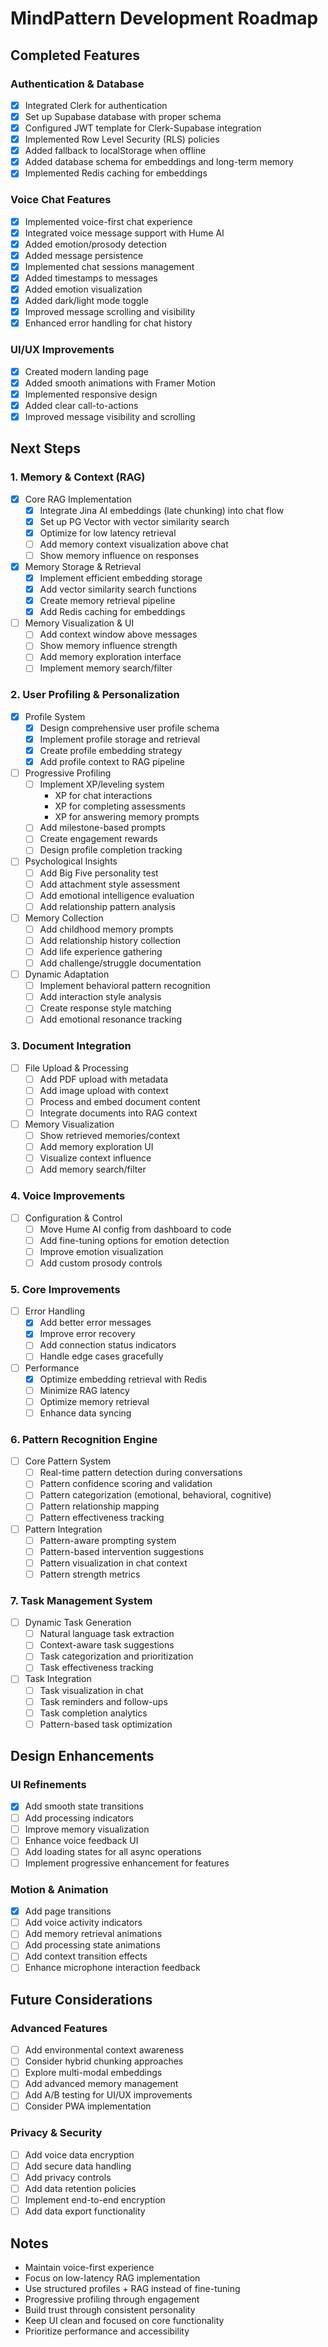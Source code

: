 # MindPattern Development Roadmap

## Completed Features

### Authentication & Database
- [x] Integrated Clerk for authentication
- [x] Set up Supabase database with proper schema
- [x] Configured JWT template for Clerk-Supabase integration
- [x] Implemented Row Level Security (RLS) policies
- [x] Added fallback to localStorage when offline
- [x] Added database schema for embeddings and long-term memory
- [x] Implemented Redis caching for embeddings

### Voice Chat Features
- [x] Implemented voice-first chat experience
- [x] Integrated voice message support with Hume AI
- [x] Added emotion/prosody detection
- [x] Added message persistence
- [x] Implemented chat sessions management
- [x] Added timestamps to messages
- [x] Added emotion visualization
- [x] Added dark/light mode toggle
- [x] Improved message scrolling and visibility
- [x] Enhanced error handling for chat history

### UI/UX Improvements
- [x] Created modern landing page
- [x] Added smooth animations with Framer Motion
- [x] Implemented responsive design
- [x] Added clear call-to-actions
- [x] Improved message visibility and scrolling

## Next Steps

### 1. Memory & Context (RAG)
- [x] Core RAG Implementation
  - [x] Integrate Jina AI embeddings (late chunking) into chat flow
  - [x] Set up PG Vector with vector similarity search
  - [x] Optimize for low latency retrieval
  - [ ] Add memory context visualization above chat
  - [ ] Show memory influence on responses

- [x] Memory Storage & Retrieval
  - [x] Implement efficient embedding storage
  - [x] Add vector similarity search functions
  - [x] Create memory retrieval pipeline
  - [x] Add Redis caching for embeddings

- [ ] Memory Visualization & UI
  - [ ] Add context window above messages
  - [ ] Show memory influence strength
  - [ ] Add memory exploration interface
  - [ ] Implement memory search/filter

### 2. User Profiling & Personalization
- [x] Profile System
  - [x] Design comprehensive user profile schema
  - [x] Implement profile storage and retrieval
  - [x] Create profile embedding strategy
  - [x] Add profile context to RAG pipeline

- [ ] Progressive Profiling
  - [ ] Implement XP/leveling system
    - XP for chat interactions
    - XP for completing assessments
    - XP for answering memory prompts
  - [ ] Add milestone-based prompts
  - [ ] Create engagement rewards
  - [ ] Design profile completion tracking

- [ ] Psychological Insights
  - [ ] Add Big Five personality test
  - [ ] Add attachment style assessment
  - [ ] Add emotional intelligence evaluation
  - [ ] Add relationship pattern analysis

- [ ] Memory Collection
  - [ ] Add childhood memory prompts
  - [ ] Add relationship history collection
  - [ ] Add life experience gathering
  - [ ] Add challenge/struggle documentation

- [ ] Dynamic Adaptation
  - [ ] Implement behavioral pattern recognition
  - [ ] Add interaction style analysis
  - [ ] Create response style matching
  - [ ] Add emotional resonance tracking

### 3. Document Integration
- [ ] File Upload & Processing
  - [ ] Add PDF upload with metadata
  - [ ] Add image upload with context
  - [ ] Process and embed document content
  - [ ] Integrate documents into RAG context

- [ ] Memory Visualization
  - [ ] Show retrieved memories/context
  - [ ] Add memory exploration UI
  - [ ] Visualize context influence
  - [ ] Add memory search/filter

### 4. Voice Improvements
- [ ] Configuration & Control
  - [ ] Move Hume AI config from dashboard to code
  - [ ] Add fine-tuning options for emotion detection
  - [ ] Improve emotion visualization
  - [ ] Add custom prosody controls

### 5. Core Improvements
- [ ] Error Handling
  - [x] Add better error messages
  - [x] Improve error recovery
  - [ ] Add connection status indicators
  - [ ] Handle edge cases gracefully

- [ ] Performance
  - [x] Optimize embedding retrieval with Redis
  - [ ] Minimize RAG latency
  - [ ] Optimize memory retrieval
  - [ ] Enhance data syncing

### 6. Pattern Recognition Engine
- [ ] Core Pattern System
  - [ ] Real-time pattern detection during conversations
  - [ ] Pattern confidence scoring and validation
  - [ ] Pattern categorization (emotional, behavioral, cognitive)
  - [ ] Pattern relationship mapping
  - [ ] Pattern effectiveness tracking

- [ ] Pattern Integration
  - [ ] Pattern-aware prompting system
  - [ ] Pattern-based intervention suggestions
  - [ ] Pattern visualization in chat context
  - [ ] Pattern strength metrics

### 7. Task Management System
- [ ] Dynamic Task Generation
  - [ ] Natural language task extraction
  - [ ] Context-aware task suggestions
  - [ ] Task categorization and prioritization
  - [ ] Task effectiveness tracking

- [ ] Task Integration
  - [ ] Task visualization in chat
  - [ ] Task reminders and follow-ups
  - [ ] Task completion analytics
  - [ ] Pattern-based task optimization

## Design Enhancements

### UI Refinements
- [x] Add smooth state transitions
- [ ] Add processing indicators
- [ ] Improve memory visualization
- [ ] Enhance voice feedback UI
- [ ] Add loading states for all async operations
- [ ] Implement progressive enhancement for features

### Motion & Animation
- [x] Add page transitions
- [ ] Add voice activity indicators
- [ ] Add memory retrieval animations
- [ ] Add processing state animations
- [ ] Add context transition effects
- [ ] Enhance microphone interaction feedback

## Future Considerations

### Advanced Features
- [ ] Add environmental context awareness
- [ ] Consider hybrid chunking approaches
- [ ] Explore multi-modal embeddings
- [ ] Add advanced memory management
- [ ] Add A/B testing for UI/UX improvements
- [ ] Consider PWA implementation

### Privacy & Security
- [ ] Add voice data encryption
- [ ] Add secure data handling
- [ ] Add privacy controls
- [ ] Add data retention policies
- [ ] Implement end-to-end encryption
- [ ] Add data export functionality

## Notes
- Maintain voice-first experience
- Focus on low-latency RAG implementation
- Use structured profiles + RAG instead of fine-tuning
- Progressive profiling through engagement
- Build trust through consistent personality
- Keep UI clean and focused on core functionality
- Prioritize performance and accessibility
